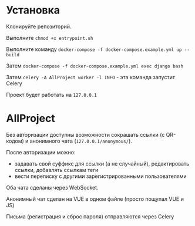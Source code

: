 # Установка

Клонируйте репозиторий.

Выполните `chmod +x entrypoint.sh`

Выполните команду `docker-compose -f docker-compose.example.yml up --build`

Затем `docker-compose -f docker-compose.example.yml exec django bash`

Затем `celery -A AllProject worker -l INFO` - эта команда запустит Celery

Проект будет работать на `127.0.0.1`

# AllProject

Без авторизации доступны возможности сокрашать ссылки (с QR-кодом) и анонимного чата (`127.0.0.1/anonymous/`).

После авторизации можно:
- задавать свой суффикс для ссылки (а не случайный), редактировать ссылки, добавлять ссылкам теги
- вести переписку с другими зарегистрированными пользователями

Оба чата сделаны через WebSocket.

Анонимный чат сделан на VUE в одном файле (просто пощупал VUE и JS)

Письма (регистрация и сброс пароля) отправляются через Celery
